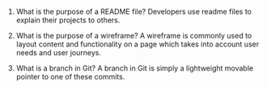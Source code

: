 1. What is the purpose of a README file?
Developers use readme files to explain their projects to others.

1. What is the purpose of a wireframe?
A wireframe is commonly used to layout content and functionality on a page which takes into account user needs and user journeys.

1. What is a branch in Git?
A branch in Git is simply a lightweight movable pointer to one of these commits.